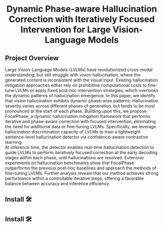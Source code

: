 <div align="center">

# Dynamic Phase-aware Hallucination Correction with Iteratively Focused Intervention for Large Vision-Language Models

</div>

## Project Overview

Large Vision-Language Models (LVLMs) have revolutionized cross-modal understanding, but still struggle with vision hallucination, where the generated content is inconsistent with the visual input.
Existing hallucination mitigation approaches either rely on prohibitive computational costs to fine-tune LVLMs or apply fixed post-hoc intervention strategies, which overlooks the dynamic patterns of hallucination emergence. 
In this paper, we identify that vision hallucination exhibits dynamic phase-wise patterns: Hallucination severity varies across different phases of generation, but tends to be most pronounced at the start of each phase.
Building upon this, we propose FocalPhase, a dynamic hallucination mitigation framework that performs iterative and phase-aware correction with focused intervention, eliminating the need for additional data or fine-tuning LVLMs.
Specifically, we leverage hallucination discrimination capacity of LVLMs to train a lightweight sentence-level hallucination detector via confidence-aware contrastive learning.  
At inference time, the detector enables real-time hallucination detection to guide LVLMs to perform iteratively focused correction  at the early decoding stages within each phase, until hallucinations are resolved.
Extensive experiments on hallucination benchmarks show that FocalPhase outperforms the previous post-hoc baselines and approach the methods of  fine-tuning LVLMs.
Further analysis reveals that our method achieves strong performance within a controllable iterative steps, offering a favorable balance between accuracy and inference efficiency.

## Install 🛠️

## Install 🛠️
